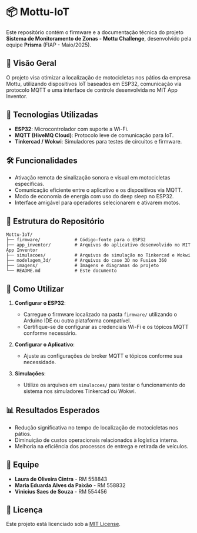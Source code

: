 
# 📦 Mottu-IoT

Este repositório contém o firmware e a documentação técnica do projeto **Sistema de Monitoramento de Zonas - Mottu Challenge**, desenvolvido pela equipe **Prisma** (FIAP - Maio/2025).

## 📌 Visão Geral

O projeto visa otimizar a localização de motocicletas nos pátios da empresa Mottu, utilizando dispositivos IoT baseados em ESP32, comunicação via protocolo MQTT e uma interface de controle desenvolvida no MIT App Inventor.

## 🧰 Tecnologias Utilizadas

- **ESP32**: Microcontrolador com suporte a Wi-Fi.
- **MQTT (HiveMQ Cloud)**: Protocolo leve de comunicação para IoT.
- **Tinkercad / Wokwi**: Simuladores para testes de circuitos e firmware.

## 🛠️ Funcionalidades

- Ativação remota de sinalização sonora e visual em motocicletas específicas.
- Comunicação eficiente entre o aplicativo e os dispositivos via MQTT.
- Modo de economia de energia com uso do deep sleep no ESP32.
- Interface amigável para operadores selecionarem e ativarem motos.

## 📁 Estrutura do Repositório

```
Mottu-IoT/
├── firmware/             # Código-fonte para o ESP32
├── app_inventor/         # Arquivos do aplicativo desenvolvido no MIT App Inventor
├── simulacoes/           # Arquivos de simulação no Tinkercad e Wokwi
├── modelagem_3d/         # Arquivos do case 3D no Fusion 360
├── imagens/              # Imagens e diagramas do projeto
└── README.md             # Este documento
```

## 🚀 Como Utilizar

1. **Configurar o ESP32**:
   - Carregue o firmware localizado na pasta `firmware/` utilizando o Arduino IDE ou outra plataforma compatível.
   - Certifique-se de configurar as credenciais Wi-Fi e os tópicos MQTT conforme necessário.

2. **Configurar o Aplicativo**:
   
   - Ajuste as configurações de broker MQTT e tópicos conforme sua necessidade.

3. **Simulações**:
   - Utilize os arquivos em `simulacoes/` para testar o funcionamento do sistema nos simuladores Tinkercad ou Wokwi.

## 📊 Resultados Esperados

- Redução significativa no tempo de localização de motocicletas nos pátios.
- Diminuição de custos operacionais relacionados à logística interna.
- Melhoria na eficiência dos processos de entrega e retirada de veículos.

## 👥 Equipe

- **Laura de Oliveira Cintra** - RM 558843
- **Maria Eduarda Alves da Paixão** - RM 558832
- **Vinicius Saes de Souza** - RM 554456

## 📄 Licença

Este projeto está licenciado sob a [MIT License](LICENSE).
